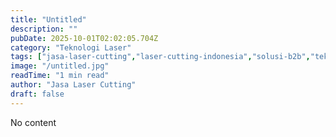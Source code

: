 ```yaml
---
title: "Untitled"
description: ""
pubDate: 2025-10-01T02:02:05.704Z
category: "Teknologi Laser"
tags: ["jasa-laser-cutting","laser-cutting-indonesia","solusi-b2b","teknologi-cutting","teknologi-laser","laser-cutting"]
image: "/untitled.jpg"
readTime: "1 min read"
author: "Jasa Laser Cutting"
draft: false
---
```


No content